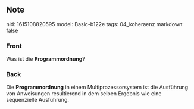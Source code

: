 ## Note
nid: 1615108820595
model: Basic-b122e
tags: 04_koheraenz
markdown: false

### Front
Was ist die <b>Programmordnung</b>?

### Back
Die <b>Programmordnung</b> in einem Multiprozessorsystem ist die Ausführung von Anweisungen resultierend in dem selben Ergebnis wie eine sequenzielle Ausführung.
